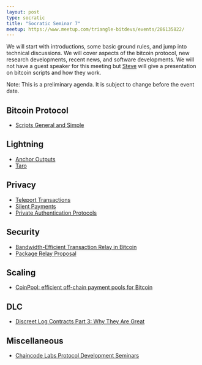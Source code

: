 ```yaml
---
layout: post
type: socratic
title: "Socratic Seminar 7"
meetup: https://www.meetup.com/triangle-bitdevs/events/286135822/
---
```


We will start with introductions, some basic ground rules, and jump into technical discussions. 
We will cover aspects of the bitcoin protocol, new research developments, recent news, and
software developments. We will not have a guest speaker for this meeting but [Steve](https://twitter.com/SteveUsingWords)
will give a presentation on bitcoin scripts and how they work.

Note: This is a preliminary agenda. It is subject to change before the event date.



## Bitcoin Protocol


- [Scripts General and Simple](https://btctranscripts.com/scalingbitcoin/tokyo-2018/edgedevplusplus/scripts-general-and-simple/)


## Lightning


- [Anchor Outputs](https://fanismichalakis.fr/posts/anchor-outputs/)
- [Taro](https://docs.lightning.engineering/the-lightning-network/taro)


## Privacy


- [Teleport Transactions](https://github.com/bitcoin-teleport/teleport-transactions)
- [Silent Payments](https://gist.github.com/RubenSomsen/c43b79517e7cb701ebf77eec6dbb46b8)
- [Private Authentication Protocols](https://github.com/sipa/writeups/tree/main/private-authentication-protocols)


## Security


- [Bandwidth-Efficient Transaction Relay in Bitcoin](https://arxiv.org/pdf/1905.10518v2.pdf)
- [Package Relay Proposal](https://lists.linuxfoundation.org/pipermail/bitcoin-dev/2022-May/020493.html)


## Scaling


- [CoinPool: efficient off-chain payment pools for Bitcoin](https://coinpool.dev/v0.1.pdf)


## DLC


- [Discreet Log Contracts Part 3: Why They Are Great](https://suredbits.com/discreet-log-contracts-part-3-why-they-are-great/)


## Miscellaneous


- [Chaincode Labs Protocol Development Seminars](https://learning.chaincode.com/)

